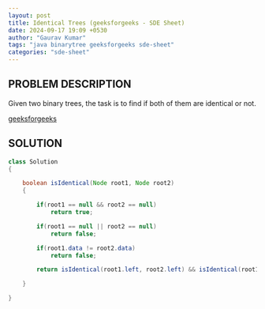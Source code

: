 ```yaml
---
layout: post
title: Identical Trees (geeksforgeeks - SDE Sheet)
date: 2024-09-17 19:09 +0530
author: "Gaurav Kumar"
tags: "java binarytree geeksforgeeks sde-sheet"
categories: "sde-sheet"
---
```


## PROBLEM DESCRIPTION

Given two binary trees, the task is to find if both of them are identical or not.

[geeksforgeeks](https://www.geeksforgeeks.org/problems/determine-if-two-trees-are-identical/1?page=7)

## SOLUTION

```java
class Solution
{

    boolean isIdentical(Node root1, Node root2)
    {

        if(root1 == null && root2 == null)
            return true;

        if(root1 == null || root2 == null)
            return false;

        if(root1.data != root2.data)
            return false;

        return isIdentical(root1.left, root2.left) && isIdentical(root1.right, root2.right);

    }

}
```
